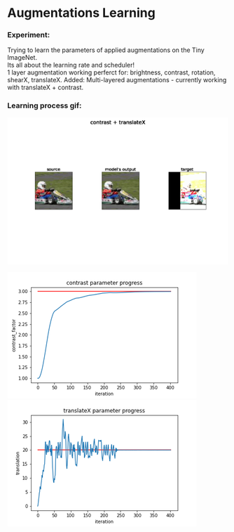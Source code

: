 # Augmentations Learning
### Experiment:
Trying to learn the parameters of applied augmentations on the Tiny ImageNet. <br>
Its all about the learning rate and scheduler!<br>
1 layer augmentation working perferct for: brightness, contrast, rotation, shearX, translateX.
Added: Multi-layered augmentations - currently working with translateX + contrast.

### Learning process gif:
![contrast-translateX](gifs/contrast-translateX_inits-(1.0,0.0)_targets-(3.0,20.0).gif)

![](figures/contrast-translateX_inits-(1.0,0.0)_targets-(3.0,20.0)/results/parameter_progress__contrast.png)
![](figures/contrast-translateX_inits-(1.0,0.0)_targets-(3.0,20.0)/results/parameter_progress__translateX.png)

